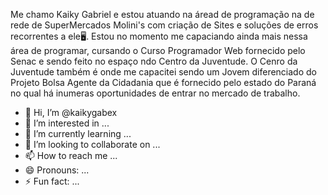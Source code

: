 Me chamo Kaiky Gabriel e estou atuando na áread de programação na de rede de SuperMercados Molini's com criação de Sites e soluções de erros recorrentes a ele🖥️. 
Estou no momento me capaciando ainda mais nessa área de programar, cursando o Curso Programador Web fornecido pelo Senac e sendo feito no espaço ndo Centro da Juventude.
O Cenro da Juventude também é onde me capacitei sendo um Jovem diferenciado do Projeto Bolsa Agente da Cidadania que é fornecido pelo estado do Paraná no qual há inumeras oportunidades de entrar no mercado de trabalho. 



















- 👋 Hi, I’m @kaikygabex
- 👀 I’m interested in ...
- 🌱 I’m currently learning ...
- 💞️ I’m looking to collaborate on ...
- 📫 How to reach me ...
- 😄 Pronouns: ...
- ⚡ Fun fact: ...
<!---
kaikygabex/kaikygabex is a ✨ special ✨ repository because its `README.md` (this file) appears on your GitHub profile.
You can click the Preview link to take a look at your changes.
--->
